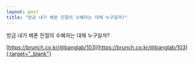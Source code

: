 ```yaml
---
layout: post
title: "방금 내가 베푼 친절의 수혜자는 대체 누구일까?"
---
```

방금 내가 베푼 친절의 수혜자는 대체 누구일까?

[https://brunch.co.kr/@banglab/103](https://brunch.co.kr/@banglab/103){:target="_blank"}    
